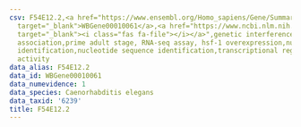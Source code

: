 ```yaml
---
csv: F54E12.2,<a href="https://www.ensembl.org/Homo_sapiens/Gene/Summary?db=core;g=WBGene00010061"
  target="_blank">WBGene00010061</a>,<a href="https://www.ncbi.nlm.nih.gov/pubmed/30894454"
  target="_blank"><i class="fas fa-file"></i></a>",genetic interference,functional
  association,prime adult stage, RNA-seq assay, hsf-1 overexpression,nucleotide sequence
  identification,nucleotide sequence identification,transcriptional regulation,down-regulates
  activity
data_alias: F54E12.2
data_id: WBGene00010061
data_numevidence: 1
data_species: Caenorhabditis elegans
data_taxid: '6239'
title: F54E12.2
---
```

